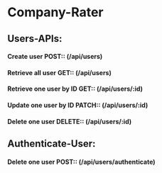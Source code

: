 # Company-Rater

## Users-APIs:

#### Create user POST:: (/api/users)

#### Retrieve all user GET:: (/api/users)

#### Retrieve one user by ID GET:: (/api/users/:id)

#### Update one user by ID PATCH:: (/api/users/:id)

#### Delete one user DELETE:: (/api/users/:id)

## Authenticate-User:

#### Delete one user POST:: (/api/users/authenticate)
